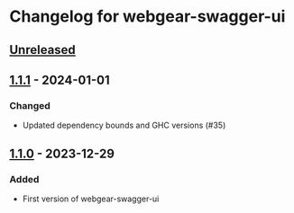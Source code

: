 # Changelog for webgear-swagger-ui

## [Unreleased]

## [1.1.1] - 2024-01-01

### Changed
- Updated dependency bounds and GHC versions (#35)

## [1.1.0] - 2023-12-29

### Added
- First version of webgear-swagger-ui

[Unreleased]: https://github.com/haskell-webgear/webgear/compare/v1.1.1...HEAD
[1.1.1]: https://github.com/haskell-webgear/webgear/releases/tag/v1.1.1
[1.1.0]: https://github.com/haskell-webgear/webgear/releases/tag/v1.1.0

